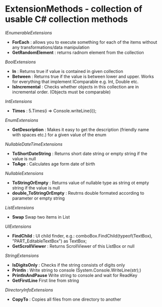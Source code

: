 ExtensionMethods - collection of usable C# collection methods
================


*IEnumerableExtensions*
  * <b>ForEach</b> :  allows you to execute something for each of the items without any transformations/data manipulation 
  * <b>GetRandomElement</b> : returns radnom element from the collection

*BoolExtensions*
  * <b>In</b> : Returns true if value is contained in given collection
  * <b>Between</b> : Returns true if the value is between lower and upper. Works for everything that implement IComparable e.g. Int, Double etc.
  * <b>IsIncremental</b> : Checks whether objects in this collection are in incremental order. (Objects must be comparable)

*IntExtensions*
  * <b>Times</b> : 5.Times(i => Console.writeLine(i));

*EnumExtensions*
  * <b>GetDescription</b> : Makes it easy to get the description (friendly name with spaces etc.) for a given value of the enum

*NullableDateTimeExtensions*
  * <b>ToShortDateString</b> : Returns short date string or empty string if the value is null
  * <b>ToAge</b> : Calculates age form date of birth

*NullableExtensions*
  * <b>ToStringOrEmpty</b> : Returns value of nullable type as string ot empty string if the value is null
  * <b>double_ToStringOrEmpty</b> : Reutrns double formated according to parameter or empty string

*ListExtensions*
 * <b>Swap</b> Swap two items in List

*UIExtensions*
  * <b>FindChild</b> : UI child finder, e.g.: comboBox.FindChild(typeof(TextBox), "PART_EditableTextBox") as TextBox;
  * <b>GetScrollViewer</b> : Returns ScrollViewer of this ListBox or null

*StringExtensions*
  * <b>IsDigitsOnly</b> : Checks if the string consists of digits only
  * <b>Println</b> : Write string to console (System.Console.WriteLine(str);)
  * <b>PrintlnAndPause</b> Write string to console and wait for ReadKey
  * <b>GetFirstLine</b> First line from string

*DirectoryInfoExtensions*
 * <b>CopyTo</b> : Copies all files from one directory to another
